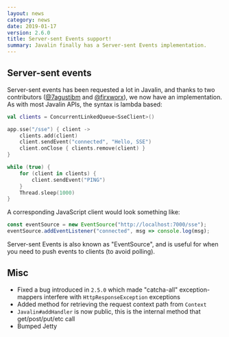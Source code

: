 ```yaml
---
layout: news
category: news
date: 2019-01-17
version: 2.6.0
title: Server-sent Events support!
summary: Javalin finally has a Server-sent Events implementation.
---
```


## Server-sent events
Server-sent events has been requested a lot in Javalin, and thanks to two contributors
([@7agustibm](https://github.com/7agustibm) and [@firxworx](https://github.com/firxworx)),
we now have an implementation. As with most Javalin APIs, the syntax is lambda based:


```kotlin
val clients = ConcurrentLinkedQueue<SseClient>()

app.sse("/sse") { client ->
    clients.add(client)
    client.sendEvent("connected", "Hello, SSE")
    client.onClose { clients.remove(client) }
}

while (true) {
    for (client in clients) {
        client.sendEvent("PING")
    }
    Thread.sleep(1000)
}
```

A corresponding JavaScript client would look something like:
```js
const eventSource = new EventSource("http://localhost:7000/sse");
eventSource.addEventListener("connected", msg => console.log(msg);
```

Server-sent Events is also known as "EventSource", and is useful for when you need to push events to clients (to avoid polling).

## Misc
* Fixed a bug introduced in `2.5.0` which made "catcha-all" exception-mappers interfere with `HttpResponseException` exceptions
* Added method for retrieving the request context path from `Context`
* `Javalin#addHandler` is now public, this is the internal method that get/post/put/etc call
* Bumped Jetty
